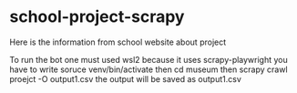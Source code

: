 # school-project-scrapy
Here is the information from school website about project

To run the bot one must used wsl2 because it uses scrapy-playwright
you have to write soruce venv/bin/activate
then cd museum
then scrapy crawl proejct -O output1.csv
the output will be saved as output1.csv

